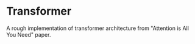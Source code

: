 # Transformer
A rough implementation of transformer architecture from "Attention is All You Need" paper.
